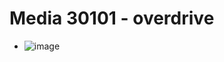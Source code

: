 # Media 30101 - overdrive

- ![image](https://valkyrie.cdn.ifixit.com/media/2019/06/18101455/overdrive.jpg)
